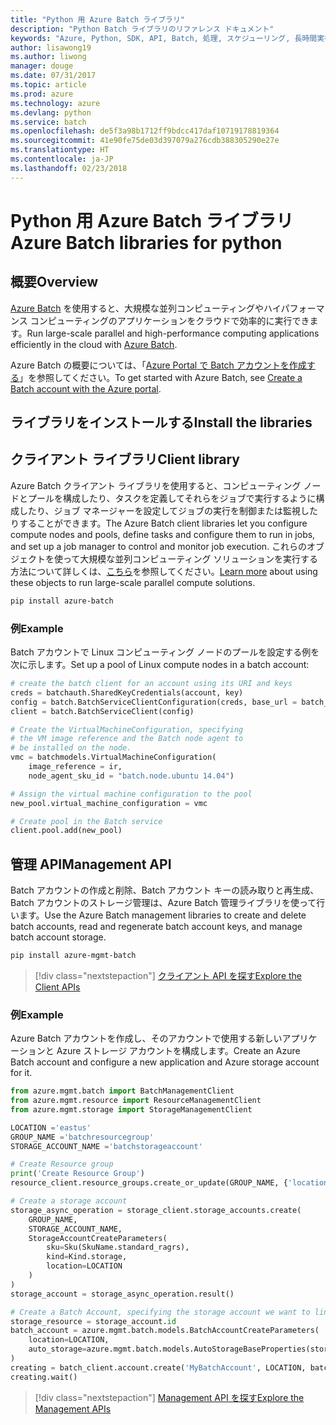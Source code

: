```yaml
---
title: "Python 用 Azure Batch ライブラリ"
description: "Python Batch ライブラリのリファレンス ドキュメント"
keywords: "Azure, Python, SDK, API, Batch, 処理, スケジューリング, 長時間実行"
author: lisawong19
ms.author: liwong
manager: douge
ms.date: 07/31/2017
ms.topic: article
ms.prod: azure
ms.technology: azure
ms.devlang: python
ms.service: batch
ms.openlocfilehash: de5f3a98b1712ff9bdcc417daf10719178819364
ms.sourcegitcommit: 41e90fe75de03d397079a276cdb388305290e27e
ms.translationtype: HT
ms.contentlocale: ja-JP
ms.lasthandoff: 02/23/2018
---
```

# <a name="azure-batch-libraries-for-python"></a><span data-ttu-id="2b4a2-104">Python 用 Azure Batch ライブラリ</span><span class="sxs-lookup"><span data-stu-id="2b4a2-104">Azure Batch libraries for python</span></span>

## <a name="overview"></a><span data-ttu-id="2b4a2-105">概要</span><span class="sxs-lookup"><span data-stu-id="2b4a2-105">Overview</span></span>

<span data-ttu-id="2b4a2-106">[Azure Batch](/azure/batch/batch-technical-overview) を使用すると、大規模な並列コンピューティングやハイパフォーマンス コンピューティングのアプリケーションをクラウドで効率的に実行できます。</span><span class="sxs-lookup"><span data-stu-id="2b4a2-106">Run large-scale parallel and high-performance computing applications efficiently in the cloud with [Azure Batch](/azure/batch/batch-technical-overview).</span></span>   

<span data-ttu-id="2b4a2-107">Azure Batch の概要については、「[Azure Portal で Batch アカウントを作成する](/azure/batch/batch-account-create-portal)」を参照してください。</span><span class="sxs-lookup"><span data-stu-id="2b4a2-107">To get started with Azure Batch, see [Create a Batch account with the Azure portal](/azure/batch/batch-account-create-portal).</span></span>

## <a name="install-the-libraries"></a><span data-ttu-id="2b4a2-108">ライブラリをインストールする</span><span class="sxs-lookup"><span data-stu-id="2b4a2-108">Install the libraries</span></span>

## <a name="client-library"></a><span data-ttu-id="2b4a2-109">クライアント ライブラリ</span><span class="sxs-lookup"><span data-stu-id="2b4a2-109">Client library</span></span>
<span data-ttu-id="2b4a2-110">Azure Batch クライアント ライブラリを使用すると、コンピューティング ノードとプールを構成したり、タスクを定義してそれらをジョブで実行するように構成したり、ジョブ マネージャーを設定してジョブの実行を制御または監視したりすることができます。</span><span class="sxs-lookup"><span data-stu-id="2b4a2-110">The Azure Batch client libraries let you configure compute nodes and pools, define tasks and configure them to run in jobs, and set up a job manager to control and monitor job execution.</span></span> <span data-ttu-id="2b4a2-111">これらのオブジェクトを使って大規模な並列コンピューティング ソリューションを実行する方法について詳しくは、[こちら](/azure/batch/batch-api-basics)を参照してください。</span><span class="sxs-lookup"><span data-stu-id="2b4a2-111">[Learn more](/azure/batch/batch-api-basics) about using these objects to run large-scale parallel compute solutions.</span></span>

```bash
pip install azure-batch
```
### <a name="example"></a><span data-ttu-id="2b4a2-112">例</span><span class="sxs-lookup"><span data-stu-id="2b4a2-112">Example</span></span>

<span data-ttu-id="2b4a2-113">Batch アカウントで Linux コンピューティング ノードのプールを設定する例を次に示します。</span><span class="sxs-lookup"><span data-stu-id="2b4a2-113">Set up a pool of Linux compute nodes in a batch account:</span></span>

```python
# create the batch client for an account using its URI and keys
creds = batchauth.SharedKeyCredentials(account, key)
config = batch.BatchServiceClientConfiguration(creds, base_url = batch_url)
client = batch.BatchServiceClient(config)

# Create the VirtualMachineConfiguration, specifying
# the VM image reference and the Batch node agent to
# be installed on the node.
vmc = batchmodels.VirtualMachineConfiguration(
    image_reference = ir,
    node_agent_sku_id = "batch.node.ubuntu 14.04")

# Assign the virtual machine configuration to the pool
new_pool.virtual_machine_configuration = vmc

# Create pool in the Batch service
client.pool.add(new_pool)
```

## <a name="management-api"></a><span data-ttu-id="2b4a2-114">管理 API</span><span class="sxs-lookup"><span data-stu-id="2b4a2-114">Management API</span></span>
<span data-ttu-id="2b4a2-115">Batch アカウントの作成と削除、Batch アカウント キーの読み取りと再生成、Batch アカウントのストレージ管理は、Azure Batch 管理ライブラリを使って行います。</span><span class="sxs-lookup"><span data-stu-id="2b4a2-115">Use the Azure Batch management libraries to create and delete batch accounts, read and regenerate batch account keys, and manage batch account storage.</span></span>

```bash
pip install azure-mgmt-batch
```
> [!div class="nextstepaction"]
> [<span data-ttu-id="2b4a2-116">クライアント API を探す</span><span class="sxs-lookup"><span data-stu-id="2b4a2-116">Explore the Client APIs</span></span>](/python/api/overview/azure/batch/client)

### <a name="example"></a><span data-ttu-id="2b4a2-117">例</span><span class="sxs-lookup"><span data-stu-id="2b4a2-117">Example</span></span>
<span data-ttu-id="2b4a2-118">Azure Batch アカウントを作成し、そのアカウントで使用する新しいアプリケーションと Azure ストレージ アカウントを構成します。</span><span class="sxs-lookup"><span data-stu-id="2b4a2-118">Create an Azure Batch account and configure a new application and Azure storage account for it.</span></span>

```python
from azure.mgmt.batch import BatchManagementClient
from azure.mgmt.resource import ResourceManagementClient
from azure.mgmt.storage import StorageManagementClient

LOCATION ='eastus'
GROUP_NAME ='batchresourcegroup'
STORAGE_ACCOUNT_NAME ='batchstorageaccount'

# Create Resource group
print('Create Resource Group')
resource_client.resource_groups.create_or_update(GROUP_NAME, {'location': LOCATION})

# Create a storage account
storage_async_operation = storage_client.storage_accounts.create(
    GROUP_NAME,
    STORAGE_ACCOUNT_NAME,
    StorageAccountCreateParameters(
        sku=Sku(SkuName.standard_ragrs),
        kind=Kind.storage,
        location=LOCATION
    )
)
storage_account = storage_async_operation.result()

# Create a Batch Account, specifying the storage account we want to link
storage_resource = storage_account.id
batch_account = azure.mgmt.batch.models.BatchAccountCreateParameters(
    location=LOCATION,
    auto_storage=azure.mgmt.batch.models.AutoStorageBaseProperties(storage_resource)
)
creating = batch_client.account.create('MyBatchAccount', LOCATION, batch_account)
creating.wait()
```

> [!div class="nextstepaction"]
> [<span data-ttu-id="2b4a2-119">Management API を探す</span><span class="sxs-lookup"><span data-stu-id="2b4a2-119">Explore the Management APIs</span></span>](/python/api/overview/azure/batch/management)